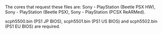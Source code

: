 The cores that request these files are: Sony - PlayStation (Beetle PSX HW), Sony - PlayStation (Beetle PSX), Sony - PlayStation (PCSX ReARMed).

scph5500.bin (PS1 JP BIOS), scph5501.bin (PS1 US BIOS) and scph5502.bin (PS1 EU BIOS) are required.
